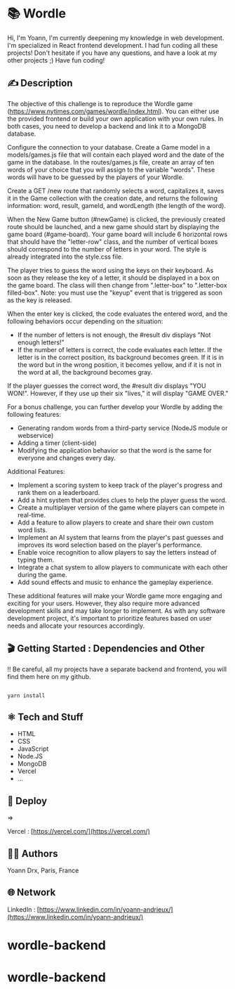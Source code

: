 #  📚 Wordle

Hi,
I'm Yoann, I'm currently deepening my knowledge in web development. I'm specialized in React frontend development.
I had fun coding all these projects!
Don't hesitate if you have any questions, and have a look at my other projects ;)
Have fun coding!

## ✍️ Description 

The objective of this challenge is to reproduce the Wordle game (https://www.nytimes.com/games/wordle/index.html). You can either use the provided frontend or build your own application with your own rules. In both cases, you need to develop a backend and link it to a MongoDB database.

Configure the connection to your database. Create a Game model in a models/games.js file that will contain each played word and the date of the game in the database. In the routes/games.js file, create an array of ten words of your choice that you will assign to the variable "words". These words will have to be guessed by the players of your Wordle.

Create a GET /new route that randomly selects a word, capitalizes it, saves it in the Game collection with the creation date, and returns the following information: word, result, gameId, and wordLength (the length of the word).

When the New Game button (#newGame) is clicked, the previously created route should be launched, and a new game should start by displaying the game board (#game-board). Your game board will include 6 horizontal rows that should have the "letter-row" class, and the number of vertical boxes should correspond to the number of letters in your word. The style is already integrated into the style.css file.

The player tries to guess the word using the keys on their keyboard. As soon as they release the key of a letter, it should be displayed in a box on the game board. The class will then change from ".letter-box" to ".letter-box filled-box". Note: you must use the "keyup" event that is triggered as soon as the key is released.

When the enter key is clicked, the code evaluates the entered word, and the following behaviors occur depending on the situation:

- If the number of letters is not enough, the #result div displays "Not enough letters!"
- If the number of letters is correct, the code evaluates each letter. If the letter is in the correct position, its background becomes green. If it is in the word but in the wrong position, it becomes yellow, and if it is not in the word at all, the background becomes gray.

If the player guesses the correct word, the #result div displays "YOU WON!". However, if they use up their six "lives," it will display "GAME OVER."

For a bonus challenge, you can further develop your Wordle by adding the following features:

- Generating random words from a third-party service (NodeJS module or webservice)
- Adding a timer (client-side)
- Modifying the application behavior so that the word is the same for everyone and changes every day.

Additional Features:

- Implement a scoring system to keep track of the player's progress and rank them on a leaderboard.
- Add a hint system that provides clues to help the player guess the word.
- Create a multiplayer version of the game where players can compete in real-time.
- Add a feature to allow players to create and share their own custom word lists.
- Implement an AI system that learns from the player's past guesses and improves its word selection based on the player's performance.
- Enable voice recognition to allow players to say the letters instead of typing them.
- Integrate a chat system to allow players to communicate with each other during the game.
- Add sound effects and music to enhance the gameplay experience.

These additional features will make your Wordle game more engaging and exciting for your users. However, they also require more advanced development skills and may take longer to implement. As with any software development project, it's important to prioritize features based on user needs and allocate your resources accordingly.

## 🎬 Getting Started : Dependencies and Other

!! Be careful, all my projects have a separate backend and frontend, you will find them here on my github.

```

yarn install

```

## ⚛️ Tech and Stuff

- HTML
- CSS
- JavaScript
- Node.JS
- MongoDB
- Vercel
- …

## 🚀 Deploy 

⇒ 


Vercel : [https://vercel.com/](https://vercel.com/)

## 🧑‍💻 Authors

Yoann Drx, Paris, France 

## 🌐 Network

LinkedIn : [https://www.linkedin.com/in/yoann-andrieux/](https://www.linkedin.com/in/yoann-andrieux/)
# wordle-backend
# wordle-backend
